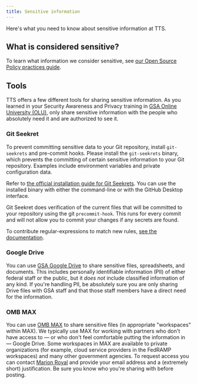 ```yaml
---
title: Sensitive information
---
```


Here's what you need to know about sensitive information at TTS.

## What is considered sensitive?

To learn what information we consider sensitive, see [our Open Source Policy practices guide](https://github.com/18F/open-source-policy/blob/master/practice.md#protecting-sensitive-information).

## Tools

TTS offers a few different tools for sharing sensitive information. As you learned in your Security Awareness and Privacy training in [GSA Online University (OLU)](https://gsaolu.gsa.gov), only share sensitive information with the people who absolutely need it and are authorized to see it.

### Git Seekret

To prevent committing sensitive data to your Git repository, install
`git-seekrets` and pre-commit hooks. Please install the `git-seekrets` binary,
which prevents the committing of certain sensitive information to your Git
repository. Examples include environment variables and private configuration data.

Refer to [the official installation guide for Git
Seekrets](https://github.com/18F/laptop#want-to-install-just-git-seekret). You can use the
installed binary with either the command-line or with the GitHub
Desktop interface.

Git Seekret does verification of the current files that will be committed to
your repository using the git `precommit-hook`. This runs for every commit and
will not allow you to commit your changes if any secrets are found.

To contribute regular-expressions to match new rules, [see the
documentation](https://github.com/18F/laptop#git-seekret).

### Google Drive

You can use [GSA Google Drive](../google-drive/) to share sensitive files, spreadsheets, and documents. This includes personally identifiable information (PII) of either federal staff or the public, but it *does not* include classified information of any kind. If you're handling PII, be absolutely sure you are only sharing Drive files with GSA staff and that those staff members have a direct need for the information.

### OMB MAX

You can use [OMB MAX](https://max.omb.gov/) to share sensitive files (in appropriate "workspaces" within MAX). We typically use MAX for working with partners who don't have access to — or who don't feel comfortable putting the information in — Google Drive. Some workspaces in MAX are available to private organizations (for example, cloud service providers in the FedRAMP workspaces) and many other government agencies. To request access you can contact [Marion Royal](https://gsa-tts.slack.com/messages/@marion) and provide your email address and a (extremely short) justification. Be sure you know who you're sharing with before posting.
